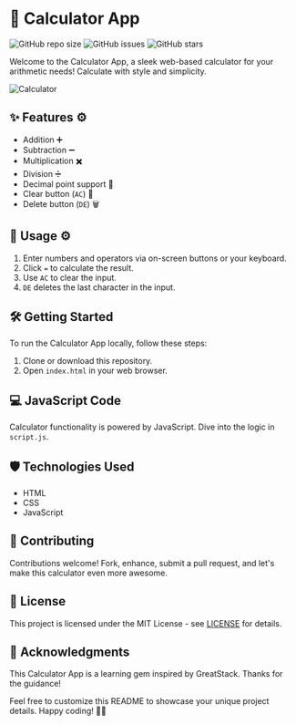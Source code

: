 # 🧮 Calculator App
![GitHub repo size](https://img.shields.io/github/repo-size/YawBoah/Calculator)
![GitHub issues](https://img.shields.io/github/issues/YawBoah/Calculator)
![GitHub stars](https://img.shields.io/github/stars/YawBoah/Calculator)

Welcome to the Calculator App, a sleek web-based calculator for your arithmetic needs! Calculate with style and simplicity.

![Calculator](https://github.com/YawBoah/Calculator/assets/126890146/1cd919b8-dd1b-4c6b-9486-d3bc3a82859c)

## ✨ Features ⚙ 
- Addition ➕
- Subtraction ➖
- Multiplication ✖️
- Division ➗
- Decimal point support 🎯
- Clear button (`AC`) 🔄
- Delete button (`DE`) 🗑️

## 🚀 Usage ⚙ 
1. Enter numbers and operators via on-screen buttons or your keyboard.
2. Click `=` to calculate the result.
3. Use `AC` to clear the input.
4. `DE` deletes the last character in the input.

## 🛠️ Getting Started
To run the Calculator App locally, follow these steps:

1. Clone or download this repository.
2. Open `index.html` in your web browser.

## 💻 JavaScript Code
Calculator functionality is powered by JavaScript. Dive into the logic in `script.js`.

## 🛡️ Technologies Used
- HTML
- CSS
- JavaScript

## 🤝 Contributing
Contributions welcome! Fork, enhance, submit a pull request, and let's make this calculator even more awesome.

## 📜 License
This project is licensed under the MIT License - see [LICENSE](LICENSE) for details.

## 🙏 Acknowledgments
This Calculator App is a learning gem inspired by GreatStack. Thanks for the guidance! 

Feel free to customize this README to showcase your unique project details. Happy coding! 🌈🚀

